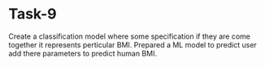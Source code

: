 # Task-9
Create a classification model where some specification if they are come together it represents perticular BMI. Prepared a ML model to predict user add there parameters to predict human BMI. 
